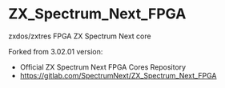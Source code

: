 # ZX_Spectrum_Next_FPGA
zxdos/zxtres FPGA ZX Spectrum Next core

Forked from 3.02.01 version:
- Official ZX Spectrum Next FPGA Cores Repository
- https://gitlab.com/SpectrumNext/ZX_Spectrum_Next_FPGA

